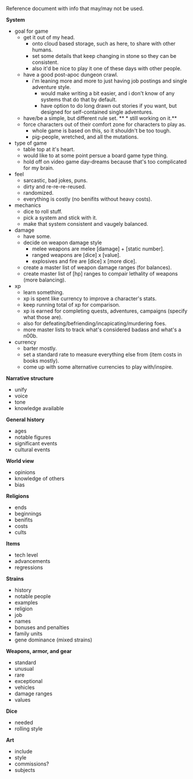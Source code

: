 Reference document with info that may/may not be used.

**System**
  * goal for game
    * get it out of my head.
      * onto cloud based storage, such as here, to share with other humans.
      * set some details that keep changing in stone so they can be consistent.
      * also it'd be nice to play it one of these days with other people.
    * have a good post-apoc dungeon crawl.
      * i'm leaning more and more to just having job postings and single adventure style.
        * would make writing a bit easier, and i don't know of any systems that do that by default.
        * have option to do long drawn out stories if you want, but designed for self-contained single adventures.
    * have/be a simple, but different rule set.
      ** * still working on it.**
    * force characters out of their comfort zone for characters to play as.
      * whole game is based on this, so it shouldn't be too tough.
      * pig-people, wretched, and all the mutations.
  * type of game
    * table top at it's heart.
    * would like to at some point persue a board game type thing.
    * hold off on video game day-dreams because that's too complicated for my brain.
  * feel
    * sarcastic, bad jokes, puns.
    * dirty and re-re-re-reused.
    * randomized.
    * everything is costly (no benifits without heavy costs).
  * mechanics
    * dice to roll stuff.
    * pick a system and stick with it.
    * make that system consistent and vaugely balanced.
  * damage
    * have some.
    * decide on weapon damage style
      * melee weapons are melee [damage] + [static number].
      * ranged weapons are [dice] x [value].
      * explosives and fire are [dice] x [more dice].
    * create a master list of weapon damage ranges (for balances).
    * create master list of [hp] ranges to compair lethality of weapons (more balancing).
  * xp
    * learn something.
    * xp is spent like currency to improve a character's stats.
    * keep running total of xp for comparison.
    * xp is earned for completing quests, adventures, campaigns (specify what those are).
    * also for defeating/befriending/incapicating/murdering foes.
    * more master lists to track what's considered badass and what's a n00b.
  * currency
    * barter mostly.
    * set a standard rate to measure everything else from (item costs in books mostly).
    * come up with some alternative currencies to play with/inspire.
  
**Narrative structure**
  * unify
  * voice
  * tone
  * knowledge available

**General history**
  * ages
  * notable figures
  * significant events
  * cultural events
  
**World view**
  * opinions
  * knowledge of others
  * bias

**Religions**
  * ends
  * beginnings
  * benifits
  * costs
  * cults

**Items**
  * tech level
  * advancements
  * regressions

**Strains**
  * history
  * notable people
  * examples
  * religion
  * job
  * names 
  * bonuses and penalties
  * family units
  * gene dominance (mixed strains)
  
**Weapons, armor, and gear**
  * standard
  * unusual
  * rare
  * exceptional
  * vehicles
  * damage ranges
  * values
  

**Dice**
  * needed
  * rolling style
  
**Art**
  * include
  * style
  * commissions?
  * subjects
